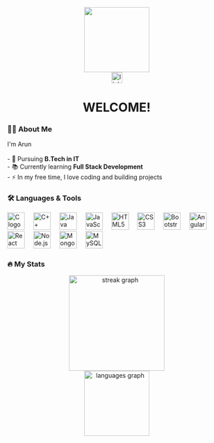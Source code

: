 <div align="center">
  <img height="150" src="https://media2.giphy.com/media/v1.Y2lkPTc5MGI3NjExYXYydzgxd2RvMTAxYXl1bDFodnZpa2JueTVlaTg4NmEwaWxiaW96bCZlcD12MV9pbnRlcm5hbF9naWZfYnlfaWQmY3Q9Zw/qgQUggAC3Pfv687qPC/giphy.gif" />
</div>

<div align="center">
  <a href="https://www.linkedin.com/in/arun2005s/" target="_blank">
    <img src="https://img.shields.io/static/v1?message=LinkedIn&logo=linkedin&label=&color=0077B5&logoColor=white&style=for-the-badge" height="25" alt="linkedin logo" />
  </a>
</div>

<h1 align="center">WELCOME!</h1>

<h3 align="left">👨‍💻 About Me</h3>
<p align="left">
  I'm Arun <br><br>
  - 🔭 Pursuing <b>B.Tech in IT</b><br>
  - 📚 Currently learning <b>Full Stack Development</b><br>
  - ⚡ In my free time, I love coding and building projects
</p>

<h3 align="left">🛠 Languages & Tools</h3>
<div align="left">
  <img src="https://cdn.jsdelivr.net/gh/devicons/devicon/icons/c/c-original.svg" height="40" alt="C logo" />
  <img width="12" />
  <img src="https://cdn.jsdelivr.net/gh/devicons/devicon/icons/cplusplus/cplusplus-original.svg" height="40" alt="C++ logo" />
  <img width="12" />
  <img src="https://cdn.jsdelivr.net/gh/devicons/devicon/icons/java/java-original.svg" height="40" alt="Java logo" />
  <img width="12" />
  <img src="https://cdn.jsdelivr.net/gh/devicons/devicon/icons/javascript/javascript-original.svg" height="40" alt="JavaScript logo" />
  <img width="12" />
  <img src="https://cdn.jsdelivr.net/gh/devicons/devicon/icons/html5/html5-original.svg" height="40" alt="HTML5 logo" />
  <img width="12" />
  <img src="https://cdn.jsdelivr.net/gh/devicons/devicon/icons/css3/css3-original.svg" height="40" alt="CSS3 logo" />
  <img width="12" />
  <img src="https://cdn.jsdelivr.net/gh/devicons/devicon/icons/bootstrap/bootstrap-original.svg" height="40" alt="Bootstrap logo" />
  <img width="12" />
  <img src="https://cdn.jsdelivr.net/gh/devicons/devicon/icons/angularjs/angularjs-original.svg" height="40" alt="Angular logo" />
  <img width="12" />
  <img src="https://cdn.jsdelivr.net/gh/devicons/devicon/icons/react/react-original.svg" height="40" alt="React logo" />
  <img width="12" />
  <img src="https://cdn.jsdelivr.net/gh/devicons/devicon/icons/nodejs/nodejs-original.svg" height="40" alt="Node.js logo" />
  <img width="12" />
  <img src="https://cdn.jsdelivr.net/gh/devicons/devicon/icons/mongodb/mongodb-original.svg" height="40" alt="MongoDB logo" />
  <img width="12" />
  <img src="https://cdn.jsdelivr.net/gh/devicons/devicon/icons/mysql/mysql-original.svg" height="40" alt="MySQL logo" />
</div>

<h3 align="left">🔥 My Stats</h3>
<div align="center">
  <img src="https://streak-stats.demolab.com?user=Arun2005s&locale=en&mode=daily&theme=dark&hide_border=false&border_radius=5" height="220" alt="streak graph" />
</div>

<div align="center">
  <img src="https://github-readme-stats.vercel.app/api/top-langs?username=Arun2005s&locale=en&layout=compact&card_width=320&langs_count=5&theme=dracula&hide_border=false" height="150" alt="languages graph" />
</div>
